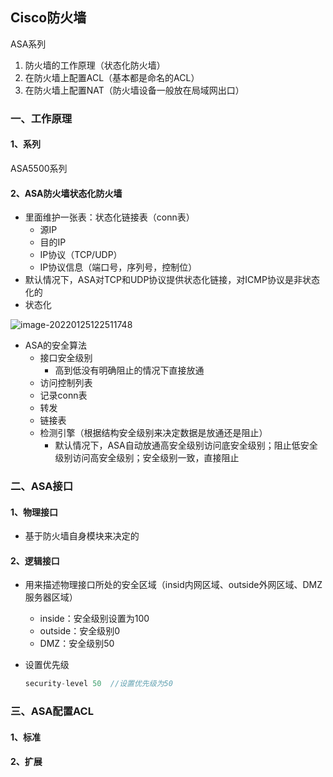 ## Cisco防火墙

ASA系列

1. 防火墙的工作原理（状态化防火墙）
2. 在防火墙上配置ACL（基本都是命名的ACL）
3. 在防火墙上配置NAT（防火墙设备一般放在局域网出口）

### 一、工作原理

#### 1、系列

ASA5500系列

#### 2、ASA防火墙状态化防火墙

- 里面维护一张表：状态化链接表（conn表）
  - 源IP
  - 目的IP
  - IP协议（TCP/UDP）
  - IP协议信息（端口号，序列号，控制位）
- 默认情况下，ASA对TCP和UDP协议提供状态化链接，对ICMP协议是非状态化的
- 状态化

![image-20220125122511748](https://gitee.com/yikjiang/yang/raw/master/static/20220125122511.png)

- ASA的安全算法
  - 接口安全级别
    - 高到低没有明确阻止的情况下直接放通
  - 访问控制列表
  - 记录conn表
  - 转发
  - 链接表
  - 检测引擎（根据结构安全级别来决定数据是放通还是阻止）
    - 默认情况下，ASA自动放通高安全级别访问底安全级别；阻止低安全级别访问高安全级别；安全级别一致，直接阻止

### 二、ASA接口

#### 1、物理接口

- 基于防火墙自身模块来决定的

#### 2、逻辑接口

- 用来描述物理接口所处的安全区域（insid内网区域、outside外网区域、DMZ服务器区域）
  - inside：安全级别设置为100
  - outside：安全级别0
  - DMZ：安全级别50

- 设置优先级

  ```java
  security-level 50  //设置优先级为50
  ```

### 三、ASA配置ACL

#### 1、标准

#### 2、扩展

